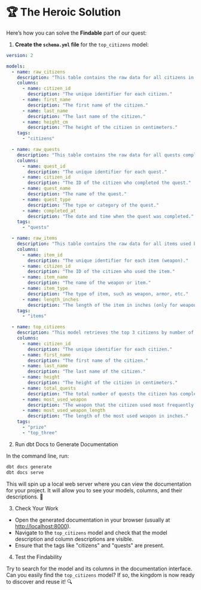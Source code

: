 # 🏆 **The Heroic Solution**

Here’s how you can solve the **Findable** part of our quest:

1. **Create the `schema.yml` file** for the `top_citizens` model:

```yaml
version: 2

models:
  - name: raw_citizens
    description: "This table contains the raw data for all citizens in the kingdom, including their ID, name, and height in centimeters."
    columns:
      - name: citizen_id
        description: "The unique identifier for each citizen."
      - name: first_name
        description: "The first name of the citizen."
      - name: last_name
        description: "The last name of the citizen."
      - name: height_cm
        description: "The height of the citizen in centimeters."
    tags:
      - "citizens"

  - name: raw_quests
    description: "This table contains the raw data for all quests completed by citizens, including quest name, type, and date completed."
    columns:
      - name: quest_id
        description: "The unique identifier for each quest."
      - name: citizen_id
        description: "The ID of the citizen who completed the quest."
      - name: quest_name
        description: "The name of the quest."
      - name: quest_type
        description: "The type or category of the quest."
      - name: completed_at
        description: "The date and time when the quest was completed."
    tags:
      - "quests"

  - name: raw_items
    description: "This table contains the raw data for all items used by citizens during quests, including weapon IDs, types, and lengths in inches."
    columns:
      - name: item_id
        description: "The unique identifier for each item (weapon)."
      - name: citizen_id
        description: "The ID of the citizen who used the item."
      - name: item_name
        description: "The name of the weapon or item."
      - name: item_type
        description: "The type of item, such as weapon, armor, etc."
      - name: length_inches
        description: "The length of the item in inches (only for weapons)."
    tags:
      - "items"

  - name: top_citizens
    description: "This model retrieves the top 3 citizens by number of quests completed, along with their height and the most used weapon."
    columns:
      - name: citizen_id
        description: "The unique identifier for each citizen."
      - name: first_name
        description: "The first name of the citizen."
      - name: last_name
        description: "The last name of the citizen."
      - name: height
        description: "The height of the citizen in centimeters."
      - name: total_quests
        description: "The total number of quests the citizen has completed."
      - name: most_used_weapon
        description: "The weapon that the citizen used most frequently in their quests."
      - name: most_used_weapon_length
        description: "The length of the most used weapon in inches."
    tags:
      - "prize"
      - "top_three"
```

2. Run dbt Docs to Generate Documentation

In the command line, run:

```bash
dbt docs generate
dbt docs serve
```

This will spin up a local web server where you can view the documentation for your project. It will allow you to see your models, columns, and their descriptions. 📜

3. Check Your Work

- Open the generated documentation in your browser (usually at [http://localhost:8000](http://localhost:8000)).
- Navigate to the `top_citizens` model and check that the model description and column descriptions are visible.
- Ensure that the tags like "citizens" and "quests" are present.

4. Test the Findability

Try to search for the model and its columns in the documentation interface. Can you easily find the `top_citizens` model? If so, the kingdom is now ready to discover and reuse it! 🔍
